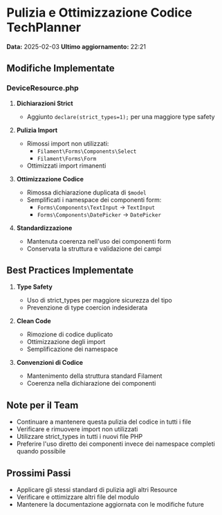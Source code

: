 # Pulizia e Ottimizzazione Codice TechPlanner

**Data:** 2025-02-03
**Ultimo aggiornamento:** 22:21

## Modifiche Implementate

### DeviceResource.php

1. **Dichiarazioni Strict**
   - Aggiunto `declare(strict_types=1);` per una maggiore type safety

2. **Pulizia Import**
   - Rimossi import non utilizzati:
     - `Filament\Forms\Components\Select`
     - `Filament\Forms\Form`
   - Ottimizzati import rimanenti

3. **Ottimizzazione Codice**
   - Rimossa dichiarazione duplicata di `$model`
   - Semplificati i namespace dei componenti form:
     - `Forms\Components\TextInput` → `TextInput`
     - `Forms\Components\DatePicker` → `DatePicker`

4. **Standardizzazione**
   - Mantenuta coerenza nell'uso dei componenti form
   - Conservata la struttura e validazione dei campi

## Best Practices Implementate

1. **Type Safety**
   - Uso di strict_types per maggiore sicurezza del tipo
   - Prevenzione di type coercion indesiderata

2. **Clean Code**
   - Rimozione di codice duplicato
   - Ottimizzazione degli import
   - Semplificazione dei namespace

3. **Convenzioni di Codice**
   - Mantenimento della struttura standard Filament
   - Coerenza nella dichiarazione dei componenti

## Note per il Team
- Continuare a mantenere questa pulizia del codice in tutti i file
- Verificare e rimuovere import non utilizzati
- Utilizzare strict_types in tutti i nuovi file PHP
- Preferire l'uso diretto dei componenti invece dei namespace completi quando possibile

## Prossimi Passi
- Applicare gli stessi standard di pulizia agli altri Resource
- Verificare e ottimizzare altri file del modulo
- Mantenere la documentazione aggiornata con le modifiche future
